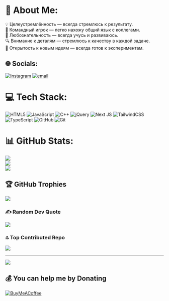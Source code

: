 # 💫 About Me:
💡 Целеустремлённость — всегда стремлюсь к результату.<br>🤝 Командный игрок — легко нахожу общий язык с коллегами.<br>🚀 Любознательность — всегда учусь и развиваюсь.<br>🔍 Внимание к деталям — стремлюсь к качеству в каждой задаче.<br>🌱 Открытость к новым идеям — всегда готов к экспериментам.


## 🌐 Socials:
[![Instagram](https://img.shields.io/badge/Instagram-%23E4405F.svg?logo=Instagram&logoColor=white)](https://instagram.com/imvvv.x) [![email](https://img.shields.io/badge/Email-D14836?logo=gmail&logoColor=white)](mailto:imv05@inbox.ru) 

# 💻 Tech Stack:
![HTML5](https://img.shields.io/badge/html5-%23E34F26.svg?style=for-the-badge&logo=html5&logoColor=white) ![JavaScript](https://img.shields.io/badge/javascript-%23323330.svg?style=for-the-badge&logo=javascript&logoColor=%23F7DF1E) ![C++](https://img.shields.io/badge/c++-%2300599C.svg?style=for-the-badge&logo=c%2B%2B&logoColor=white) ![jQuery](https://img.shields.io/badge/jquery-%230769AD.svg?style=for-the-badge&logo=jquery&logoColor=white) ![Next JS](https://img.shields.io/badge/Next-black?style=for-the-badge&logo=next.js&logoColor=white) ![TailwindCSS](https://img.shields.io/badge/tailwindcss-%2338B2AC.svg?style=for-the-badge&logo=tailwind-css&logoColor=white) ![TypeScript](https://img.shields.io/badge/typescript-%23007ACC.svg?style=for-the-badge&logo=typescript&logoColor=white) ![GitHub](https://img.shields.io/badge/github-%23121011.svg?style=for-the-badge&logo=github&logoColor=white) ![Git](https://img.shields.io/badge/git-%23F05033.svg?style=for-the-badge&logo=git&logoColor=white)
# 📊 GitHub Stats:
![](https://github-readme-stats.vercel.app/api?username=w3llw&theme=dark&hide_border=false&include_all_commits=true&count_private=false)<br/>
![](https://nirzak-streak-stats.vercel.app/?user=w3llw&theme=dark&hide_border=false)<br/>
![](https://github-readme-stats.vercel.app/api/top-langs/?username=w3llw&theme=dark&hide_border=false&include_all_commits=true&count_private=false&layout=compact)

## 🏆 GitHub Trophies
![](https://github-profile-trophy.vercel.app/?username=w3llw&theme=dark&no-frame=false&no-bg=false&margin-w=4)

### ✍️ Random Dev Quote
![](https://quotes-github-readme.vercel.app/api?type=horizontal&theme=dark)

### 🔝 Top Contributed Repo
![](https://github-contributor-stats.vercel.app/api?username=w3llw&limit=5&theme=dark&combine_all_yearly_contributions=true)

---
[![](https://visitcount.itsvg.in/api?id=w3llw&icon=10&color=0)](https://visitcount.itsvg.in)

  ## 💰 You can help me by Donating
  [![BuyMeACoffee](https://img.shields.io/badge/Buy%20Me%20a%20Coffee-ffdd00?style=for-the-badge&logo=buy-me-a-coffee&logoColor=black)](https://buymeacoffee.com/w3llw) 

  
<!-- Proudly created with GPRM ( https://gprm.itsvg.in ) -->
